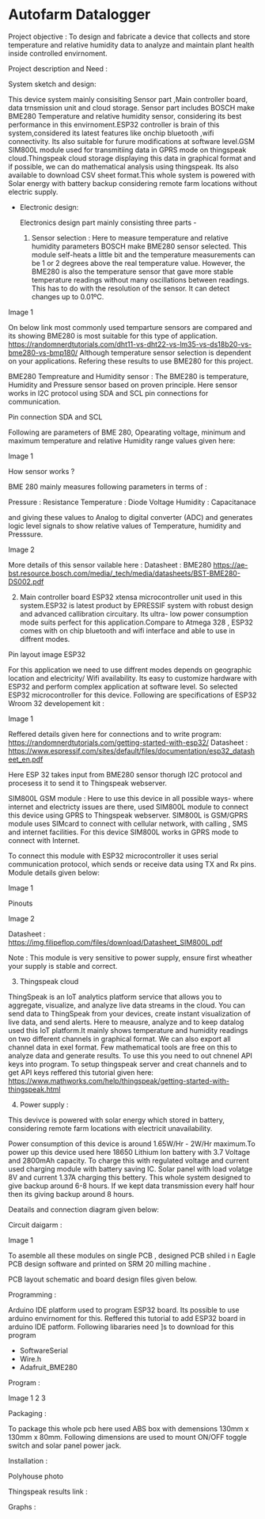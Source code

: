 # Autofarm Datalogger 
Project objective : To design and fabricate a device that collects and store temperature and relative humidity data 
to analyze and maintain plant health inside controlled envirnoment.  

Project description and Need : 




System sketch and design:

This device system mainly consisiting Sensor part ,Main controller board, 
data trnsmission unit and cloud storage. Sensor part includes BOSCH make BME280 Temperature and relative humidity 
sensor, considering its best performance in this envirnoment.ESP32 controller is brain of this system,considered its latest features like onchip bluetooth ,wifi connectivity. 
Its also suitable for furure modifications at software level.GSM SIM800L module used for transmitiing data in GPRS mode on thingspeak cloud.Thingspeak
cloud storage displaying this data in graphical format and if possible, we can do mathematical analysis using thingspeak. Its also available to download 
CSV sheet format.This whole system is powered with Solar energy with battery backup considering remote farm locations without electric supply.   



- Electronic design:

  Electronics design part mainly consisting three parts - 
   1) Sensor selection : Here to measure temperature and relative humidity parameters BOSCH make BME280 sensor selected.
This module self-heats a little bit and the temperature measurements can be 1 or 2 degrees above the real temperature value.
However, the BME280 is also the temperature sensor that gave more stable temperature readings without many oscillations between readings.
 This has to do with the resolution of the sensor. It can detect changes up to 0.01ºC.  

Image 1 
   
On below link most commonly used temparture sensors are compared and its showing BME280 is most suitable for this type of application. 
https://randomnerdtutorials.com/dht11-vs-dht22-vs-lm35-vs-ds18b20-vs-bme280-vs-bmp180/
Although temperature sensor selection is dependent on your applications. Refering these results to use BME280 for this project.

BME280 Tempreature and Humidity sensor : 
The BME280 is temperature, Humidity and Pressure sensor based on proven principle. 
Here sensor works in I2C protocol using SDA and SCL pin connections for communication.

Pin connection SDA and SCL  

Following are parameters of BME 280, Opearating voltage, minimum and maximum temperature and relative Humidity range values given here: 

Image 1   

How sensor works ? 

BME 280 mainly measures following parameters in terms of :

Pressure : Resistance 
Temperature : Diode Voltage 
Humidity : Capacitanace 

and giving these values to Analog to digital converter (ADC) and generates logic level signals to show relative values of Temperature, humidity and Presssure. 

Image 2 







More details of this sensor vailable here : 
Datasheet : BME280
https://ae-bst.resource.bosch.com/media/_tech/media/datasheets/BST-BME280-DS002.pdf




  2) Main controller board 
ESP32 xtensa microcontroller unit used in this system.ESP32 is latest product by EPRESSIF system with robust design and 
advanced callibration circuitary. Its ultra- low power consumption mode suits perfect for this application.Compare to Atmega 328 , 
ESP32 comes with on chip bluetooth and wifi interface and able to use in diffrent modes.  

Pin layout image ESP32 


 For this application we need to use diffrent modes depends on geographic location and electricity/ Wifi availability.
 Its easy to customize hardware with ESP32 and  perform complex application at software level. So selected ESP32 microcontroller for this device. 
Following are specifications of ESP32 Wroom 32 developement kit :

Image 1 

Reffered details given here for connections and to write program: 
https://randomnerdtutorials.com/getting-started-with-esp32/
Datasheet : https://www.espressif.com/sites/default/files/documentation/esp32_datasheet_en.pdf


Here ESP 32 takes input from BME280 sensor thorugh I2C protocol and procesess it to send it to Thingspeak webserver. 


SIM800L GSM module : 
Here to use this device in all possible ways- where internet and electricty issues are there,
 used SIM800L module to connect this device using GPRS to Thingspeak webserver. SIM800L is GSM/GPRS module uses SIMcard to 
connect with cellular network, with calling , SMS and internet facilities. For this device SIM800L works in GPRS mode to connect with Internet. 

To connect this module with ESP32 microcontroller it uses serial communication protocol, which sends or receive data using TX and Rx pins. 
Module details given below: 

Image 1

Pinouts 

Image 2 



Datasheet : https://img.filipeflop.com/files/download/Datasheet_SIM800L.pdf


Note : This module is very sensitive to power supply, ensure first wheather your supply is stable and correct.  
 



3) Thingspeak cloud 

ThingSpeak is an IoT analytics platform service that allows you to aggregate, visualize, and analyze live data streams in the cloud. 
You can send data to ThingSpeak from your devices, create instant visualization of live data, 
and send alerts. Here to meausre, analyze and to keep datalog used this IoT platform.It mainly shows temperature 
and humidity readings on two different channels in graphical format. We can also export all channel data in exel format. Few mathematical 
tools are free on this to analyze data and generate results. To use this you need to out chnenel API keys into program. 
To setup thingspeak server and creat channels and to get API keys reffered this tutorial given here: 
https://www.mathworks.com/help/thingspeak/getting-started-with-thingspeak.html

  




4) Power supply : 

This devivce is powered with solar energy which stored in battery, considering remote farm locations with electricit unavailability. 

Power consumption of this device is around 1.65W/Hr  - 2W/Hr maximum.To power up this device used here 18650
 Lithium Ion battery with 3.7 Voltage and 2800mAh capacity. To charge this with regulated voltage 
and current used charging module with battery saving IC. Solar panel with load volatge 8V and current 1.37A charging this bettery. This whole system designed to give backup around 6-8 hours.
If we kept data transmission every half hour then its giving backup around 8 hours. 

Deatails and connection diagram given below: 



Circuit daigarm :

Image 1 

To asemble all these modules on single PCB , designed PCB shiled i n Eagle PCB design software and printed on SRM 20 milling machine . 


PCB layout schematic and board design files given below. 


Programming : 

Arduino IDE platform used to program ESP32 board. Its possible to use arduino envirnoment for this.
Reffered this tutorial to add ESP32 board in arduino IDE patform. Following libararies need ]s to download for this program 

- SoftwareSerial
- Wire.h
- Adafruit_BME280

Program : 


Image 1 
2 3 

 




Packaging : 

To package this whole pcb here used ABS box with demensions 130mm x 130mm x 80mm. Following dimensions are used to mount ON/OFF toggle 
switch and solar panel power jack. 

 



Installation : 

Polyhouse photo 


Thingspeak results link : 

Graphs : 



